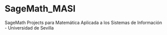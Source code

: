 # SageMath_MASI
SageMath Projects para Matemática Aplicada a los Sistemas de Información - Universidad de Sevilla 
